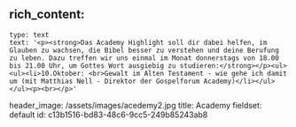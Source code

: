 rich_content:
  -
    type: text
    text: '<p><strong>Das Academy Highlight soll dir dabei helfen, im Glauben zu wachsen, die Bibel besser zu verstehen und deine Berufung zu leben. Dazu treffen wir uns einmal im Monat donnerstags von 18.00 bis 21.00 Uhr, um Gottes Wort ausgiebig zu studieren:</strong></p><ul><ul><li>10.Oktober: <br>Gewalt im Alten Testament - wie gehe ich damit um (mit Matthias Nell - Direktor der Gospelforum Academy)</li></ul></ul><p><br></p>'
header_image: /assets/images/acedemy2.jpg
title: Academy
fieldset: default
id: c13b1516-bd83-48c6-9cc5-249b85243ab8
